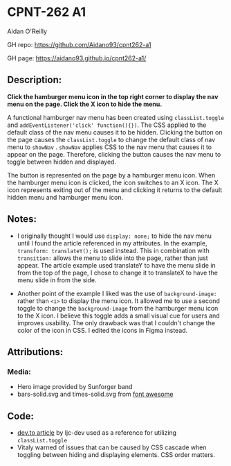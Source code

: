 # CPNT-262 A1
Aidan O'Reilly

GH repo: https://github.com/Aidano93/cpnt262-a1

GH page: https://aidano93.github.io/cpnt262-a1/

## Description:

**Click the hamburger menu icon in the top right corner to display the nav menu on the page. Click the X icon to hide the menu.**

A functional hamburger nav menu has been created using `classList.toggle` and `addEventListener('click' function(){})`. The CSS applied to the default class of the nav menu causes it to be hidden. Clicking the button on the page causes the `classList.toggle` to change the default class of nav menu to `showNav` . `showNav` applies CSS to the nav menu that causes it to appear on the page. Therefore, clicking the button causes the nav menu to toggle between hidden and displayed.

The button is represented on the page by a hamburger menu icon. When the hamburger menu icon is clicked, the icon switches to an X icon. The X icon represents exiting out of the menu and clicking it returns to the default hidden menu and hamburger menu icon.

## Notes:
- I originally thought I would use `display: none;` to hide the nav menu until I found the article referenced in my attributes. In the example, `transform: translateY();` is used instead. This in combination with `transition:` allows the menu to slide into the page, rather than just appear. The article example used translateY to have the menu slide in from  the top of the page, I chose to change it to translateX to have the menu slide in from the side.

- Another point of the example I liked was the use of `background-image:` rather than `<i>` to display the menu icon. It allowed me to use a second toggle to change the `background-image` from the hamburger menu icon to the X icon. I believe this toggle adds a small visual cue for users and improves usability. The only drawback was that I couldn't change the color of the icon in CSS. I edited the icons in Figma instead.

## Attributions:

### Media:
- Hero image provided by Sunforger band
- bars-solid.svg and times-solid.svg from [font awesome](https://fontawesome.com/license/free)

## Code:
- [dev.to article](https://dev.to/ljcdev/easy-hamburger-menu-with-js-2do0) by ljc-dev used as a reference for utilizing `classList.toggle`
- Vitaly warned of issues that can be caused by CSS cascade when toggling between hiding and displaying elements. CSS order matters.